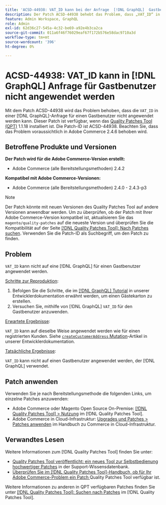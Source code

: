 ```yaml
---
title: 'ACSD-44938: VAT_ID kann bei der Anfrage  [!DNL GraphQL]  Gastbenutzers nicht angewendet werden'
description: Der Patch ACSD-44938 behebt das Problem, dass „VAT_ID“ in einer Anfrage  [!DNL GraphQL]  Gastbenutzers nicht angewendet werden kann. Dieser Patch ist verfügbar, wenn das [Quality Patches Tool (QPT)](https://experienceleague.adobe.com/de/docs/commerce-operations/tools/quality-patches-tool/quality-patches-tool-to-self-serve-quality-patches) 1.1.18 installiert ist. Die Patch-ID ist ACSD-44938. Beachten Sie, dass das Problem voraussichtlich in Adobe Commerce 2.4.6 behoben wird.
feature: Admin Workspace, GraphQL
role: Admin
exl-id: 62d36c27-545a-4c32-be69-a92e4b3ca2ca
source-git-commit: 011a6f46f76029eaf67f172b576e58dac9710a3d
workflow-type: tm+mt
source-wordcount: '396'
ht-degree: 0%

---
```


# ACSD-44938: VAT_ID kann in [!DNL GraphQL] Anfrage für Gastbenutzer nicht angewendet werden

Mit dem Patch ACSD-44938 wird das Problem behoben, dass die `VAT_ID` in einer [!DNL GraphQL]-Anfrage für einen Gastbenutzer nicht angewendet werden kann. Dieser Patch ist verfügbar, wenn das [Quality Patches Tool (QPT)](https://experienceleague.adobe.com/de/docs/commerce-operations/tools/quality-patches-tool/quality-patches-tool-to-self-serve-quality-patches) 1.1.18 installiert ist. Die Patch-ID ist ACSD-44938. Beachten Sie, dass das Problem voraussichtlich in Adobe Commerce 2.4.6 behoben wird.

## Betroffene Produkte und Versionen

**Der Patch wird für die Adobe Commerce-Version erstellt:**

* Adobe Commerce (alle Bereitstellungsmethoden) 2.4.2

**Kompatibel mit Adobe Commerce-Versionen:**

* Adobe Commerce (alle Bereitstellungsmethoden) 2.4.0 - 2.4.3-p3

>[!NOTE]
>
>Der Patch könnte mit neuen Versionen des Quality Patches Tool auf andere Versionen anwendbar werden. Um zu überprüfen, ob der Patch mit Ihrer Adobe Commerce-Version kompatibel ist, aktualisieren Sie das `magento/quality-patches` auf die neueste Version und überprüfen Sie die Kompatibilität auf der Seite [[!DNL Quality Patches Tool]: Nach Patches suchen](https://experienceleague.adobe.com/de/docs/commerce-operations/tools/quality-patches-tool/quality-patches-tool-to-self-serve-quality-patches). Verwenden Sie die Patch-ID als Suchbegriff, um den Patch zu finden.

## Problem

`VAT_ID` kann nicht auf eine [!DNL GraphQL] für einen Gastbenutzer angewendet werden.

<u>Schritte zur Reproduktion</u>:

1. Befolgen Sie die Schritte, die im [[!DNL GraphQL] Tutorial](https://developer.adobe.com/commerce/webapi/graphql/tutorials/checkout/) in unserer Entwicklerdokumentation erwähnt werden, um einen Gästekarton zu erstellen.
1. Versuchen Sie, mithilfe von [!DNL GraphQL] `VAT_ID` für den Gastbenutzer anzuwenden.

<u>Erwartete Ergebnisse</u>:

`VAT_ID` kann auf dieselbe Weise angewendet werden wie für einen registrierten Kunden. Siehe [`createCustomerAddress` Mutation](https://developer.adobe.com/commerce/webapi/graphql/schema/customer/mutations/create-address/)-Artikel in unserer Entwicklerdokumentation.

<u>Tatsächliche Ergebnisse</u>:

`VAT_ID` kann nicht auf einen Gastbenutzer angewendet werden, der [!DNL GraphQL] verwendet.

## Patch anwenden

Verwenden Sie je nach Bereitstellungsmethode die folgenden Links, um einzelne Patches anzuwenden:

* Adobe Commerce oder Magento Open Source On-Premise: [[!DNL Quality Patches Tool] > Nutzung](/help/tools/quality-patches-tool/usage.md) im [!DNL Quality Patches Tool].
* Adobe Commerce in Cloud-Infrastruktur: [Upgrades und Patches > Patches anwenden](https://experienceleague.adobe.com/docs/commerce-cloud-service/user-guide/develop/upgrade/apply-patches.html?lang=de) im Handbuch zu Commerce in Cloud-Infrastruktur.

## Verwandtes Lesen

Weitere Informationen zum [!DNL Quality Patches Tool] finden Sie unter:

* [Quality Patches Tool veröffentlicht: ein neues Tool zur Selbstbedienung hochwertiger Patches](https://experienceleague.adobe.com/de/docs/commerce-operations/tools/quality-patches-tool/quality-patches-tool-to-self-serve-quality-patches) in der Support-Wissensdatenbank.
* [Überprüfen Sie im [!DNL Quality Patches Tool]-Handbuch, ob für Ihr Adobe Commerce-Problem ein Patch ](/help/tools/quality-patches-tool/patches-available-in-qpt/check-patch-for-magento-issue-with-magento-quality-patches.md) Quality Patches Tool verfügbar ist.

Weitere Informationen zu anderen in QPT verfügbaren Patches finden Sie unter [[!DNL Quality Patches Tool]: Suchen nach Patches](https://experienceleague.adobe.com/tools/commerce-quality-patches/index.html?lang=de) im [!DNL Quality Patches Tool].
